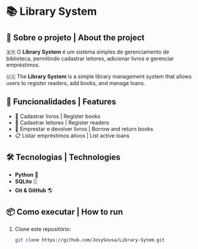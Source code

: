 # 📚 Library System

## 📌 Sobre o projeto | About the project

🇧🇷 O **Library System** é um sistema simples de gerenciamento de biblioteca, permitindo cadastrar leitores, adicionar livros e gerenciar empréstimos.  

🇺🇸 The **Library System** is a simple library management system that allows users to register readers, add books, and manage loans.  

## 🚀 Funcionalidades | Features

- 📖 Cadastrar livros | Register books  
- 👥 Cadastrar leitores | Register readers  
- 🔄 Emprestar e devolver livros | Borrow and return books  
- 📋 Listar empréstimos ativos | List active loans  

## 🛠️ Tecnologias | Technologies  

- **Python** 🐍  
- **SQLite** 🗄️  
- **Git & GitHub** 🌎  

## 📦 Como executar | How to run  

1. Clone este repositório:  
   ```sh
   git clone https://github.com/JosySousa/Library-Sytem.git
